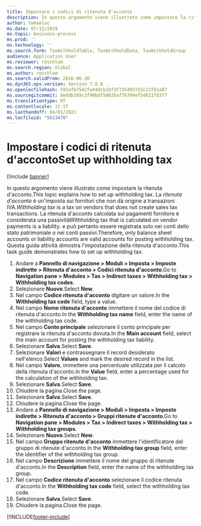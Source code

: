 ```yaml
---
title: Impostare i codici di ritenuta d'acconto
description: In questo argomento viene illustrato come impostare la ritenuta d'acconto.
author: twheeloc
ms.date: 07/11/2019
ms.topic: business-process
ms.prod: ''
ms.technology: ''
ms.search.form: TaxWithholdTable, TaxWithholdData, TaxWithholdGroup
audience: Application User
ms.reviewer: roschlom
ms.search.region: Global
ms.author: roschlom
ms.search.validFrom: 2016-06-30
ms.dyn365.ops.version: Version 7.0.0
ms.openlocfilehash: 592afb7542fa44dcb1bf3f7354937d3c21fb1a87
ms.sourcegitcommit: 0e8db169c3f90bd750826af76709ef5d621fd377
ms.translationtype: HT
ms.contentlocale: it-IT
ms.lasthandoff: 04/01/2021
ms.locfileid: "5813470"
---
```

# <a name="set-up-withholding-tax"></a><span data-ttu-id="e8781-103">Impostare i codici di ritenuta d'acconto</span><span class="sxs-lookup"><span data-stu-id="e8781-103">Set up withholding tax</span></span>

[!include [banner](../../includes/banner.md)]

<span data-ttu-id="e8781-104">In questo argomento viene illustrato come impostare la ritenuta d'acconto.</span><span class="sxs-lookup"><span data-stu-id="e8781-104">This topic explains how to set up withholding tax.</span></span> <span data-ttu-id="e8781-105">La *ritenuta d'acconto* è un'imposta sui fornitori che non dà origine a transazioni IVA.</span><span class="sxs-lookup"><span data-stu-id="e8781-105">*Withholding tax* is a tax on vendors that does not create sales tax transactions.</span></span> <span data-ttu-id="e8781-106">La ritenuta d'acconto calcolata sui pagamenti fornitore è considerata una passività</span><span class="sxs-lookup"><span data-stu-id="e8781-106">Withholding tax that is calculated on vendor payments is a liability.</span></span> <span data-ttu-id="e8781-107">e può pertanto essere registrata solo nei conti dello stato patrimoniale o nei conti passivi.</span><span class="sxs-lookup"><span data-stu-id="e8781-107">Therefore, only balance sheet accounts or liability accounts are valid accounts for posting withholding tax.</span></span> <span data-ttu-id="e8781-108">Questa guida attività dimostra l'impostazione della ritenuta d'acconto.</span><span class="sxs-lookup"><span data-stu-id="e8781-108">This task guide demonstrates how to set up withholding tax.</span></span>

1. <span data-ttu-id="e8781-109">Andare a **Pannello di navigazione > Moduli > Imposta > Imposte indirette > Ritenuta d'acconto > Codici ritenuta d'acconto**.</span><span class="sxs-lookup"><span data-stu-id="e8781-109">Go to **Navigation pane > Modules > Tax > Indirect taxes > Withholding tax > Withholding tax codes**.</span></span>
2. <span data-ttu-id="e8781-110">Selezionare **Nuovo**.</span><span class="sxs-lookup"><span data-stu-id="e8781-110">Select **New**.</span></span>
3. <span data-ttu-id="e8781-111">Nel campo **Codice ritenuta d'acconto** digitare un valore.</span><span class="sxs-lookup"><span data-stu-id="e8781-111">In the **Withholding tax code** field, type a value.</span></span>
4. <span data-ttu-id="e8781-112">Nel campo **Nome ritenuta d'acconto** immettere il nome del codice di ritenuta d'acconto.</span><span class="sxs-lookup"><span data-stu-id="e8781-112">In the **Withholding tax name** field, enter the name of the withholding tax code.</span></span>
5. <span data-ttu-id="e8781-113">Nel campo **Conto principale** selezionare il conto principale per registrare la ritenuta d'acconto dovuta.</span><span class="sxs-lookup"><span data-stu-id="e8781-113">In the **Main account** field, select the main account for posting the withholding tax liability.</span></span>
6. <span data-ttu-id="e8781-114">Selezionare **Salva**.</span><span class="sxs-lookup"><span data-stu-id="e8781-114">Select **Save**.</span></span>
7. <span data-ttu-id="e8781-115">Selezionare **Valori** e contrassegnare il record desiderato nell'elenco.</span><span class="sxs-lookup"><span data-stu-id="e8781-115">Select **Values** and mark the desired record in the list.</span></span>
8. <span data-ttu-id="e8781-116">Nel campo **Valore**, immettere una percentuale utilizzata per il calcolo della ritenuta d'acconto.</span><span class="sxs-lookup"><span data-stu-id="e8781-116">In the **Value** field, enter a percentage used for the calculation of the withholding tax.</span></span>
9. <span data-ttu-id="e8781-117">Selezionare **Salva**.</span><span class="sxs-lookup"><span data-stu-id="e8781-117">Select **Save**.</span></span>
10. <span data-ttu-id="e8781-118">Chiudere la pagina.</span><span class="sxs-lookup"><span data-stu-id="e8781-118">Close the page.</span></span>
11. <span data-ttu-id="e8781-119">Selezionare **Salva**.</span><span class="sxs-lookup"><span data-stu-id="e8781-119">Select **Save**.</span></span>
12. <span data-ttu-id="e8781-120">Chiudere la pagina.</span><span class="sxs-lookup"><span data-stu-id="e8781-120">Close the page.</span></span>
13. <span data-ttu-id="e8781-121">Andare a **Pannello di navigazione > Moduli > Imposta > Imposte indirette > Ritenuta d'acconto > Gruppi ritenute d'acconto**.</span><span class="sxs-lookup"><span data-stu-id="e8781-121">Go to **Navigation pane > Modules > Tax > Indirect taxes > Withholding tax > Withholding tax groups**.</span></span>
14. <span data-ttu-id="e8781-122">Selezionare **Nuovo**.</span><span class="sxs-lookup"><span data-stu-id="e8781-122">Select **New**.</span></span>
15. <span data-ttu-id="e8781-123">Nel campo **Gruppo ritenute d'acconto** immettere l'identificatore del gruppo di ritenute d'acconto.</span><span class="sxs-lookup"><span data-stu-id="e8781-123">In the **Withholding tax group** field, enter the identifier of the withholding tax group.</span></span>
16. <span data-ttu-id="e8781-124">Nel campo **Descrizione** immettere il nome del gruppo di ritenute d'acconto.</span><span class="sxs-lookup"><span data-stu-id="e8781-124">In the **Description** field, enter the name of the withholding tax group.</span></span>
17. <span data-ttu-id="e8781-125">Nel campo **Codice ritenuta d'acconto** selezionare il codice ritenuta d'acconto.</span><span class="sxs-lookup"><span data-stu-id="e8781-125">In the **Withholding tax code** field, select the withholding tax code.</span></span>
18. <span data-ttu-id="e8781-126">Selezionare **Salva**.</span><span class="sxs-lookup"><span data-stu-id="e8781-126">Select **Save**.</span></span>
19. <span data-ttu-id="e8781-127">Chiudere la pagina.</span><span class="sxs-lookup"><span data-stu-id="e8781-127">Close the page.</span></span>



[!INCLUDE[footer-include](../../../includes/footer-banner.md)]
